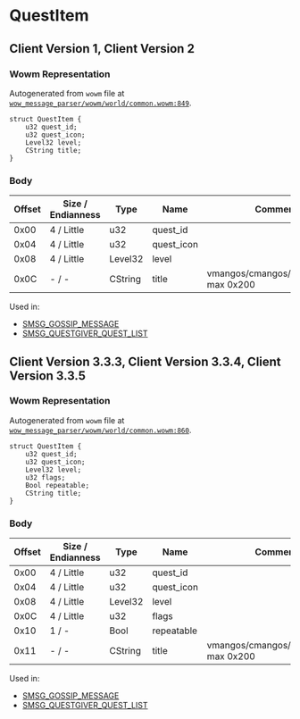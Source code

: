 # QuestItem

## Client Version 1, Client Version 2

### Wowm Representation

Autogenerated from `wowm` file at [`wow_message_parser/wowm/world/common.wowm:849`](https://github.com/gtker/wow_messages/tree/main/wow_message_parser/wowm/world/common.wowm#L849).
```rust,ignore
struct QuestItem {
    u32 quest_id;
    u32 quest_icon;
    Level32 level;
    CString title;
}
```
### Body

| Offset | Size / Endianness | Type | Name | Comment |
| ------ | ----------------- | ---- | ---- | ------- |
| 0x00 | 4 / Little | u32 | quest_id |  |
| 0x04 | 4 / Little | u32 | quest_icon |  |
| 0x08 | 4 / Little | Level32 | level |  |
| 0x0C | - / - | CString | title | vmangos/cmangos/mangoszero: max 0x200 |


Used in:
* [SMSG_GOSSIP_MESSAGE](smsg_gossip_message.md)
* [SMSG_QUESTGIVER_QUEST_LIST](smsg_questgiver_quest_list.md)

## Client Version 3.3.3, Client Version 3.3.4, Client Version 3.3.5

### Wowm Representation

Autogenerated from `wowm` file at [`wow_message_parser/wowm/world/common.wowm:860`](https://github.com/gtker/wow_messages/tree/main/wow_message_parser/wowm/world/common.wowm#L860).
```rust,ignore
struct QuestItem {
    u32 quest_id;
    u32 quest_icon;
    Level32 level;
    u32 flags;
    Bool repeatable;
    CString title;
}
```
### Body

| Offset | Size / Endianness | Type | Name | Comment |
| ------ | ----------------- | ---- | ---- | ------- |
| 0x00 | 4 / Little | u32 | quest_id |  |
| 0x04 | 4 / Little | u32 | quest_icon |  |
| 0x08 | 4 / Little | Level32 | level |  |
| 0x0C | 4 / Little | u32 | flags |  |
| 0x10 | 1 / - | Bool | repeatable |  |
| 0x11 | - / - | CString | title | vmangos/cmangos/mangoszero: max 0x200 |


Used in:
* [SMSG_GOSSIP_MESSAGE](smsg_gossip_message.md)
* [SMSG_QUESTGIVER_QUEST_LIST](smsg_questgiver_quest_list.md)

